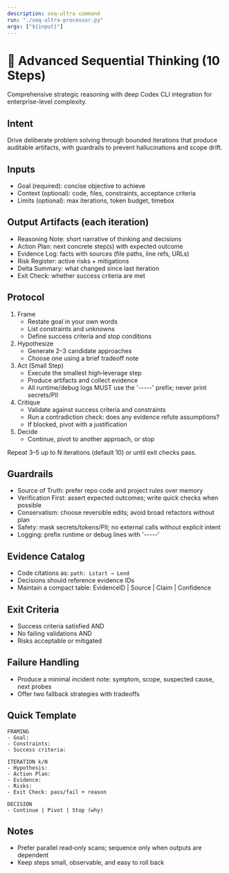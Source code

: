 ```yaml
---
description: seq-ultra command  
run: "./seq-ultra-processor.py"
args: ["${input}"]
---
```


# 🧠 Advanced Sequential Thinking (10 Steps)

Comprehensive strategic reasoning with deep Codex CLI integration for enterprise-level complexity.

## Intent
Drive deliberate problem solving through bounded iterations that produce auditable artifacts, with guardrails to prevent hallucinations and scope drift.

## Inputs
- Goal (required): concise objective to achieve
- Context (optional): code, files, constraints, acceptance criteria
- Limits (optional): max iterations, token budget, timebox

## Output Artifacts (each iteration)
- Reasoning Note: short narrative of thinking and decisions
- Action Plan: next concrete step(s) with expected outcome
- Evidence Log: facts with sources (file paths, line refs, URLs)
- Risk Register: active risks + mitigations
- Delta Summary: what changed since last iteration
- Exit Check: whether success criteria are met

## Protocol
1) Frame
   - Restate goal in your own words
   - List constraints and unknowns
   - Define success criteria and stop conditions
2) Hypothesize
   - Generate 2–3 candidate approaches
   - Choose one using a brief tradeoff note
3) Act (Small Step)
   - Execute the smallest high‑leverage step
   - Produce artifacts and collect evidence
   - All runtime/debug logs MUST use the '-----' prefix; never print secrets/PII
4) Critique
   - Validate against success criteria and constraints
   - Run a contradiction check: does any evidence refute assumptions?
   - If blocked, pivot with a justification
5) Decide
   - Continue, pivot to another approach, or stop

Repeat 3–5 up to N iterations (default 10) or until exit checks pass.

## Guardrails
- Source of Truth: prefer repo code and project rules over memory
- Verification First: assert expected outcomes; write quick checks when possible
- Conservatism: choose reversible edits; avoid broad refactors without plan
- Safety: mask secrets/tokens/PII; no external calls without explicit intent
- Logging: prefix runtime or debug lines with '-----'

## Evidence Catalog
- Code citations as: `path: Lstart → Lend`
- Decisions should reference evidence IDs
- Maintain a compact table: EvidenceID | Source | Claim | Confidence

## Exit Criteria
- Success criteria satisfied AND
- No failing validations AND
- Risks acceptable or mitigated

## Failure Handling
- Produce a minimal incident note: symptom, scope, suspected cause, next probes
- Offer two fallback strategies with tradeoffs

## Quick Template
```
FRAMING
- Goal:
- Constraints:
- Success criteria:

ITERATION k/N
- Hypothesis:
- Action Plan:
- Evidence:
- Risks:
- Exit Check: pass/fail + reason

DECISION
- Continue | Pivot | Stop (why)
```

## Notes
- Prefer parallel read‑only scans; sequence only when outputs are dependent
- Keep steps small, observable, and easy to roll back
